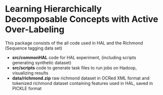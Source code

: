 # Learning Hierarchically Decomposable Concepts with Active Over-Labeling

This package consists of the all code used in HAL and the Richmond (Sequence tagging data set)

* **src/commonHAL**            code for HAL experiment, (including scripts generating synthetic dataset)  
* **src/scripts**              code to generate task files to run jobs on Hadoop, visualizing results  
* **data/richmond.zip**        raw richmond dataset in OCRed XML format and tokenized richmond dataset containing features used in HAL, saved in PICKLE format   
